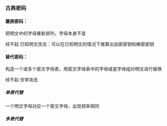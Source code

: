 ### 古典密码 ###
#### 置换密码： ####
把明文中的字母重新排列，字母本身不变
 
 经不起 已知明文攻击：可以在已知明文的情况下推算出加密密钥和解密密钥
 
 #### 替代密码： ####
 构造一个或多个密文字母表，用密文字母表中的字母或是字母组对明文进行替换
 
 经不起 穷举攻击
 
 ##### 单表代替 #####
 一个明文字母对应一个密文字母，出现频率相同
 ##### 多表代替 #####
 
 #####  #####